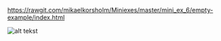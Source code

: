 https://rawgit.com/mikaelkorsholm/Miniexes/master/mini_ex_6/empty-example/index.html

![alt tekst](https://github.com/mikaelkorsholm/Miniexes/blob/master/mini_ex_6/Udklip%20til%206.PNG?raw=true)
